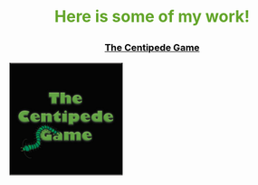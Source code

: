 <h1><p align="middle"><font color="#63a52a">Here is some of my work!</font></p></h1>

<h3><p align="middle"><a href="https://github.com/ClarkRabe/Centipede-Game"><font color="black">The Centipede Game</font></a></p></h3>
<img src="images/centipede.jpg?raw=true" height="200" width ="200"/>
